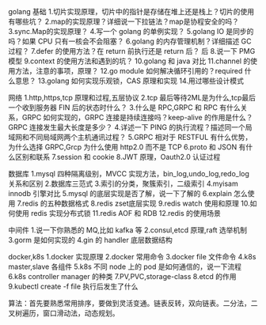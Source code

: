 golang 基础
1.切片实现原理，切片中的指针是存储在堆上还是栈上？切片的使用有哪些坑？
2.map的实现原理？详细说一下拉链法？map是协程安全的吗？
3.sync.Map的实现原理？
4.写一个 golang 的单例实现？
5.golang IO 是同步的吗？如果 CPU 只有一核会不会阻塞？
6.golang 的内存管理机制？详细描述 GC 过程？
7.defer 的使用方法？在 return 前执行还是 return 后？ 后
8.说一下 PMG 模型
9.context 的使用方法和遇到的坑？
10.golang 和 java 对比
11.channel 的使用方法，注意的事项，原理？
12.go module 如何解决循环引用的？required 什么意思？
13.golang 如何实现乐观锁，CAS 原理和实现
14.用过哪些设计模式

网络
1.http,https,tcp 原理和过程,五层协议
2.tcp 最后等待2ML是为什么,tcp最后一个收到服务器 FIN 后的状态时什么？
3.什么是 RPC,GRPC 和 RPC 有什么关系，GRPC 如何实现的，GRPC 连接是持续连接吗？keep-alive 的作用是什么？GRPC 连接发生最大长度是多少？
4.详述一下 PING 的执行流程？描述同一个局域网和不同局域网两个主机通讯过程？
5.GRPC 相对于 RESTFUL 有什么优势，为什么选择 GRPC,Grcp 为什么使用 http2.0 而不是 TCP
6.proto 和 JSON 有什么区别和联系
7.session 和 cookie 
8.JWT 原理，Oauth2.0 认证过程


数据库
1.mysql 四种隔离级别，MVCC 实现方法，bin_log,undo_log,redo_log 关系和区别
2.数据库三范式
3.索引的分类，聚簇索引，二级索引
4.myisam innodb 引擎对比
5.mysql 的底层实现是否了解，说一下了解的
6.explain 怎么使用
7.redis 的五种数据格式
8.redis zset底层实现
9.redis watch 使用和原理
10.如何使用 redis 实现分布式锁
11.redis AOF 和 RDB
12.redis 的使用场景

中间件
1.说一下你熟悉的 MQ,比如 kafka 等
2.consul,etcd 原理,raft 选举机制
3.gorm 是如何实现的
4.gin 的 handler 底层数据结构

docker,k8s
1.docker 实现原理
2.docker 常用命令
3.docker file 文件命令
4.k8s master,slave 各组件
5.k8s 不同 node 上的 pod 是如何通信的，说一下流程
6.k8s controller manager 的种类
7.PV,PVC,storage-class
8.etcd 的作用
9.kubectl create -f file 执行后发生了什么

算法：首先要熟悉常用排序，要做到灵活变通。链表反转，双向链表。二分法，二叉树遍历，窗口滑动法，动态规划。